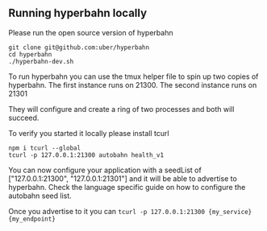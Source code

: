 ## Running hyperbahn locally

Please run the open source version of hyperbahn

```
git clone git@github.com:uber/hyperbahn
cd hyperbahn
./hyperbahn-dev.sh
```

To run hyperbahn you can use the tmux helper file to spin up two copies of hyperbahn.
The first instance runs on 21300. The second instance runs on 21301

They will configure and create a ring of two processes and both will succeed.

To verify you started it locally please install tcurl

```
npm i tcurl --global
tcurl -p 127.0.0.1:21300 autobahn health_v1
```

You can now configure your application with a seedList of
["127.0.0.1:21300", "127.0.0.1:21301"] and it will be able to advertise
to hyperbahn. Check the language specific guide on how to configure the
autobahn seed list.

Once you advertise to it you can `tcurl -p 127.0.0.1:21300 {my_service} {my_endpoint}`
